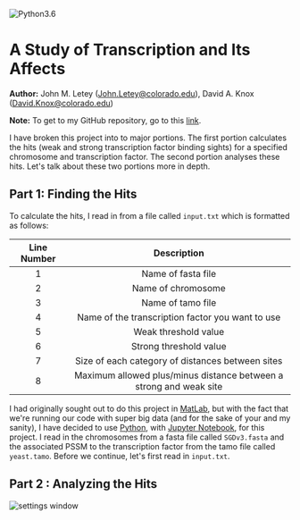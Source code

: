 ![Python3.6](https://img.shields.io/badge/python-3.6-blue.svg)

# A Study of Transcription and Its Affects

**Author:** John M. Letey (John.Letey@colorado.edu), David A. Knox (David.Knox@colorado.edu)

**Note:** To get to my GitHub repository, go to this [link](https://github.com/JohnLetey/A-Study-of-Transcription-and-Its-Affects).

I have broken this project into to major portions. The first portion calculates the hits (weak and strong transcription factor binding sights) for a specified chromosome and transcription factor. The second portion analyses these hits. Let's talk about these two portions more in depth.

## Part 1: Finding the Hits

To calculate the hits, I read in from a file called `input.txt` which is formatted as follows:

|  Line Number  | Description |
|:---:|:---:|
| 1 | Name of fasta file |
| 2 | Name of chromosome |
| 3 | Name of tamo file |
| 4 | Name of the transcription factor you want to use |
| 5 | Weak threshold value |
| 6 | Strong threshold value |
| 7 | Size of each category of distances between sites |
| 8 | Maximum allowed plus/minus distance between a strong and weak site |

I had originally sought out to do this project in [MatLab](https://www.mathworks.com), but with the fact that we're running our code with super big data (and for the sake of your and my sanity), I have decided to use [Python](https://www.python.org), with [Jupyter Notebook](http://jupyter.org), for this project. I read in the chromosomes from a fasta file called `SGDv3.fasta` and the associated PSSM to the transcription factor from the tamo file called `yeast.tamo`. Before we continue, let's first read in `input.txt`.

## Part 2 : Analyzing the Hits

![settings window](https://github.com/JohnLetey/A-Study-of-Transcription-and-Its-Affects/blob/master/histogram.png?raw=true)
